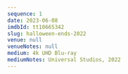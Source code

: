 ```yaml
---
sequence: 1
date: 2023-06-08
imdbId: tt10665342
slug: halloween-ends-2022
venue: null
venueNotes: null
medium: 4k UHD Blu-ray
mediumNotes: Universal Studios, 2022
---
```


